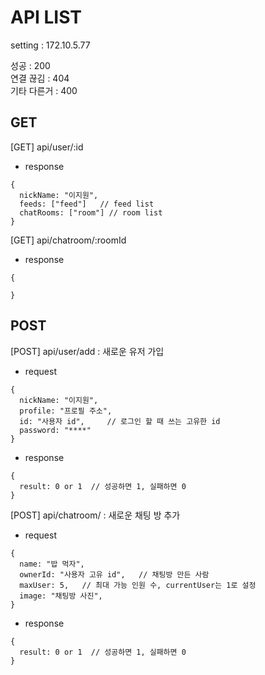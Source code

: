 # API LIST
setting : 172.10.5.77

성공 : 200  
연결 끊김 : 404  
기타 다른거 : 400  

## GET
[GET] api/user/:id
- response
```
{
  nickName: "이지원",
  feeds: ["feed"]   // feed list
  chatRooms: ["room"] // room list
}
```  
  
[GET] api/chatroom/:roomId  
- response
```
{

}
```

## POST
[POST] api/user/add : 새로운 유저 가입  
- request
```
{
  nickName: "이지원",
  profile: "프로필 주소",
  id: "사용자 id",     // 로그인 할 때 쓰는 고유한 id
  password: "****"
}
```
- response
```
{
  result: 0 or 1  // 성공하면 1, 실패하면 0
}
```  
  
[POST] api/chatroom/ : 새로운 채팅 방 추가
- request
```
{
  name: "밥 먹자",
  ownerId: "사용자 고유 id",   // 채팅방 만든 사람
  maxUser: 5,   // 최대 가능 인원 수, currentUser는 1로 설정
  image: "채팅방 사진",
}
```
- response
```
{
  result: 0 or 1  // 성공하면 1, 실패하면 0
}
```